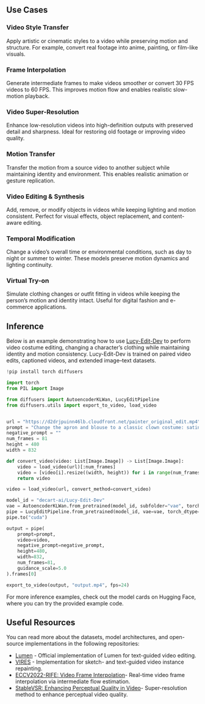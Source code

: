 ## Use Cases

### Video Style Transfer
Apply artistic or cinematic styles to a video while preserving motion and structure. For example, convert real footage into anime, painting, or film-like visuals. 

### Frame Interpolation
Generate intermediate frames to make videos smoother or convert 30 FPS videos to 60 FPS. This improves motion flow and enables realistic slow-motion playback.  

### Video Super-Resolution
Enhance low-resolution videos into high-definition outputs with preserved detail and sharpness. Ideal for restoring old footage or improving video quality.  

### Motion Transfer
Transfer the motion from a source video to another subject while maintaining identity and environment. This enables realistic animation or gesture replication.  

### Video Editing & Synthesis
Add, remove, or modify objects in videos while keeping lighting and motion consistent. Perfect for visual effects, object replacement, and content-aware editing. 

### Temporal Modification
Change a video’s overall time or environmental conditions, such as day to night or summer to winter. These models preserve motion dynamics and lighting continuity.

### Virtual Try-on
Simulate clothing changes or outfit fitting in videos while keeping the person’s motion and identity intact. Useful for digital fashion and e-commerce applications.


## Inference
Below is an example demonstrating how to use [Lucy-Edit-Dev](https://huggingface.co/decart-ai/Lucy-Edit-Dev) to perform video costume editing, changing a character’s clothing while maintaining identity and motion consistency. Lucy-Edit-Dev is trained on paired video edits, captioned videos, and extended image–text datasets.

```python
!pip install torch diffusers

import torch
from PIL import Image

from diffusers import AutoencoderKLWan, LucyEditPipeline
from diffusers.utils import export_to_video, load_video


url = "https://d2drjpuinn46lb.cloudfront.net/painter_original_edit.mp4"
prompt = "Change the apron and blouse to a classic clown costume: satin polka-dot jumpsuit in bright primary colors, ruffled white collar, oversized pom-pom buttons, white gloves, oversized red shoes, red foam nose; soft window light from left, eye-level medium shot, natural folds and fabric highlights."
negative_prompt = ""
num_frames = 81
height = 480
width = 832

def convert_video(video: List[Image.Image]) -> List[Image.Image]:
    video = load_video(url)[:num_frames]
    video = [video[i].resize((width, height)) for i in range(num_frames)]
    return video

video = load_video(url, convert_method=convert_video)

model_id = "decart-ai/Lucy-Edit-Dev"
vae = AutoencoderKLWan.from_pretrained(model_id, subfolder="vae", torch_dtype=torch.float32)
pipe = LucyEditPipeline.from_pretrained(model_id, vae=vae, torch_dtype=torch.bfloat16)
pipe.to("cuda")

output = pipe(
    prompt=prompt,
    video=video,
    negative_prompt=negative_prompt,
    height=480,
    width=832,
    num_frames=81,
    guidance_scale=5.0
).frames[0]

export_to_video(output, "output.mp4", fps=24)

```

For more inference examples, check out the model cards on Hugging Face, where you can try the provided example code.

## Useful Resources
You can read more about the datasets, model architectures, and open-source implementations in the following repositories:
 
- [Lumen](https://github.com/Kunbyte-AI/Lumen) - Official implementation of Lumen for text-guided video editing.
- [VIRES](https://github.com/suimuc/VIRES) - Implementation for sketch- and text-guided video instance repainting.
- [ECCV2022-RIFE: Video Frame Interpolation](https://github.com/hzwer/ECCV2022-RIFE)- Real-time video frame interpolation via intermediate flow estimation.
- [StableVSR: Enhancing Perceptual Quality in Video](https://github.com/claudiom4sir/StableVSR)- Super-resolution method to enhance perceptual video quality.